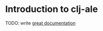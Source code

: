 # Introduction to clj-ale

TODO: write [great documentation](http://jacobian.org/writing/great-documentation/what-to-write/)
